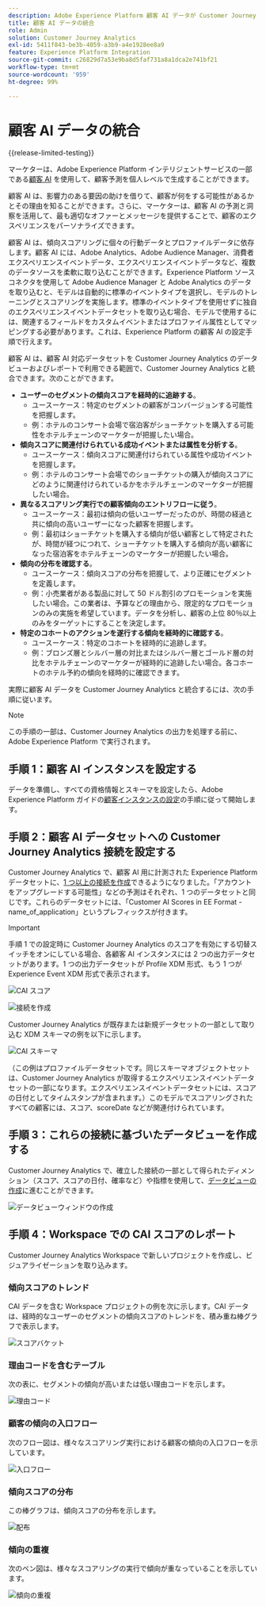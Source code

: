 ```yaml
---
description: Adobe Experience Platform 顧客 AI データが Customer Journey Analytics の Workspace とどのように統合されるのかを説明します。
title: 顧客 AI データの統合
role: Admin
solution: Customer Journey Analytics
exl-id: 5411f843-be3b-4059-a3b9-a4e1928ee8a9
feature: Experience Platform Integration
source-git-commit: c26829d7a53e9ba8d5faf731a8a1dca2e741bf21
workflow-type: tm+mt
source-wordcount: '959'
ht-degree: 99%

---
```


# 顧客 AI データの統合

{{release-limited-testing}}

マーケターは、Adobe Experience Platform インテリジェントサービスの一部である[顧客 AI](https://experienceleague.adobe.com/docs/experience-platform/intelligent-services/customer-ai/overview.html?lang=ja) を使用して、顧客予測を個人レベルで生成することができます。

顧客 AI は、影響力のある要因の助けを借りて、顧客が何をする可能性があるかとその理由を知ることができます。さらに、マーケターは、顧客 AI の予測と洞察を活用して、最も適切なオファーとメッセージを提供することで、顧客のエクスペリエンスをパーソナライズできます。

顧客 AI は、傾向スコアリングに個々の行動データとプロファイルデータに依存します。顧客 AI には、Adobe Analytics、Adobe Audience Manager、消費者エクスペリエンスイベントデータ、エクスペリエンスイベントデータなど、複数のデータソースを柔軟に取り込むことができます。Experience Platform ソースコネクタを使用して Adobe Audience Manager と Adobe Analytics のデータを取り込むと、モデルは自動的に標準のイベントタイプを選択し、モデルのトレーニングとスコアリングを実施します。標準のイベントタイプを使用せずに独自のエクスペリエンスイベントデータセットを取り込む場合、モデルで使用するには、関連するフィールドをカスタムイベントまたはプロファイル属性としてマッピングする必要があります。これは、Experience Platform の顧客 AI の設定手順で行えます。

顧客 AI は、顧客 AI 対応データセットを Customer Journey Analytics のデータビューおよびレポートで利用できる範囲で、Customer Journey Analytics と統合できます。次のことができます。

* **ユーザーのセグメントの傾向スコアを経時的に追跡する**。
   * ユースーケース：特定のセグメントの顧客がコンバージョンする可能性を把握します。
   * 例：ホテルのコンサート会場で宿泊客がショーチケットを購入する可能性をホテルチェーンのマーケターが把握したい場合。
* **傾向スコアに関連付けられている成功イベントまたは属性を分析する**。
   * ユースーケース：傾向スコアに関連付けられている属性や成功イベントを把握します。
   * 例：ホテルのコンサート会場でのショーチケットの購入が傾向スコアにどのように関連付けられているかをホテルチェーンのマーケターが把握したい場合。
* **異なるスコアリング実行での顧客傾向のエントリフローに従う**。
   * ユースーケース：最初は傾向の低いユーザーだったのが、時間の経過と共に傾向の高いユーザーになった顧客を把握します。
   * 例：最初はショーチケットを購入する傾向が低い顧客として特定されたが、時間が経つにつれて、ショーチケットを購入する傾向が高い顧客になった宿泊客をホテルチェーンのマーケターが把握したい場合。
* **傾向の分布を確認する**。
   * ユースーケース：傾向スコアの分布を把握して、より正確にセグメントを定義します。
   * 例：小売業者がある製品に対して 50 ドル割引のプロモーションを実施したい場合。この業者は、予算などの理由から、限定的なプロモーションのみの実施を希望しています。データを分析し、顧客の上位 80％以上のみをターゲットにすることを決定します。
* **特定のコホートのアクションを遂行する傾向を経時的に確認する**。
   * ユースーケース：特定のコホートを経時的に追跡します。
   * 例：ブロンズ層とシルバー層の対比またはシルバー層とゴールド層の対比をホテルチェーンのマーケターが経時的に追跡したい場合。各コホートのホテル予約の傾向を経時的に確認できます。

実際に顧客 AI データを Customer Journey Analytics と統合するには、次の手順に従います。

>[!NOTE]
>
>この手順の一部は、Customer Journey Analytics の出力を処理する前に、Adobe Experience Platform で実行されます。


## 手順 1：顧客 AI インスタンスを設定する

データを準備し、すべての資格情報とスキーマを設定したら、Adobe Experience Platform ガイドの[顧客インスタンスの設定](https://experienceleague.adobe.com/docs/experience-platform/intelligent-services/customer-ai/user-guide/configure.html?lang=ja)の手順に従って開始します。

## 手順 2：顧客 AI データセットへの Customer Journey Analytics 接続を設定する

Customer Journey Analytics で、顧客 AI 用に計測された Experience Platform データセットに、[1 つ以上の接続を作成](/help/connections/create-connection.md)できるようになりました。「アカウントをアップグレードする可能性」などの予測はそれぞれ、1 つのデータセットと同じです。これらのデータセットには、「Customer AI Scores in EE Format - name_of_application」というプレフィックスが付きます。

>[!IMPORTANT]
>
>手順 1 での設定時に Customer Journey Analytics のスコアを有効にする切替スイッチをオンにしている場合、各顧客 AI インスタンスには 2 つの出力データセットがあります。1 つの出力データセットが Profile XDM 形式、もう 1 つが Experience Event XDM 形式で表示されます。

![CAI スコア](assets/cai-scores.png)

![接続を作成](assets/create-conn.png)

Customer Journey Analytics が既存または新規データセットの一部として取り込む XDM スキーマの例を以下に示します。

![CAI スキーマ](assets/cai-schema.png)

（この例はプロファイルデータセットです。同じスキーマオブジェクトセットは、Customer Journey Analytics が取得するエクスペリエンスイベントデータセットの一部になります。エクスペリエンスイベントデータセットには、スコアの日付としてタイムスタンプが含まれます。）このモデルでスコアリングされたすべての顧客には、スコア、scoreDate などが関連付けられています。

## 手順 3：これらの接続に基づいたデータビューを作成する

Customer Journey Analytics で、確立した接続の一部として得られたディメンション（スコア、スコアの日付、確率など）や指標を使用して、[データビューの作成](/help/data-views/create-dataview.md)に進むことができます。

![データビューウィンドウの作成](assets/create-dataview.png)

## 手順 4：Workspace での CAI スコアのレポート

Customer Journey Analytics Workspace で新しいプロジェクトを作成し、ビジュアライゼーションを取り込みます。

### 傾向スコアのトレンド

CAI データを含む Workspace プロジェクトの例を次に示します。CAI データは、経時的なユーザーのセグメントの傾向スコアのトレンドを、積み重ね棒グラフで表示します。

![スコアバケット](assets/workspace-scores.png)

### 理由コードを含むテーブル

次の表に、セグメントの傾向が高いまたは低い理由コードを示します。

![理由コード](assets/reason-codes.png)

### 顧客の傾向の入口フロー

次のフロー図は、様々なスコアリング実行における顧客の傾向の入口フローを示しています。

![入口フロー](assets/flow.png)

### 傾向スコアの分布

この棒グラフは、傾向スコアの分布を示します。

![配布](assets/distribution.png)

### 傾向の重複

次のベン図は、様々なスコアリングの実行で傾向が重なっていることを示しています。

![傾向の重複](assets/venn.png)
